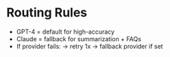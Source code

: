 # Routing Rules

- GPT-4 = default for high-accuracy
- Claude = fallback for summarization + FAQs
- If provider fails:
  → retry 1x
  → fallback provider if set
